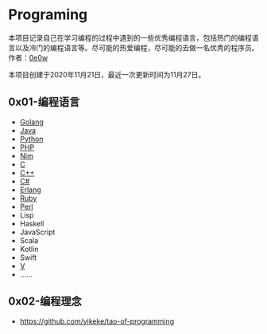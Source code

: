 # Programing

本项目记录自己在学习编程的过程中遇到的一些优秀编程语言，包括热门的编程语言以及冷门的编程语言等。尽可能的热爱编程，尽可能的去做一名优秀的程序员。作者：[0e0w](https://github.com/0e0w)

本项目创建于2020年11月21日，最近一次更新时间为11月27日。

## 0x01-编程语言

- [Golang]()
- [Java]()
- [Python]()
- [PHP]()
- [Nim]()
- [C]()
- [C++]()
- [C#]()
- [Erlang]()
- [Ruby]()
- [Perl]()
- Lisp
- Haskell
- JavaScript
- Scala
- Kotlin
- Swift
- [V](https://github.com/vlang/v)
- ......

## 0x02-编程理念

- https://github.com/yikeke/tao-of-programming